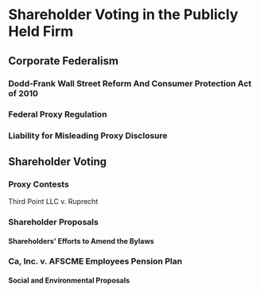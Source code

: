 # Shareholder Voting in the Publicly Held Firm

## Corporate Federalism

### Dodd-Frank Wall Street Reform And Consumer Protection Act of 2010

### Federal Proxy Regulation

### Liability for Misleading Proxy Disclosure

## Shareholder Voting



### Proxy Contests

Third Point LLC v. Ruprecht



### Shareholder Proposals

####

#### Shareholders' Efforts to Amend the Bylaws

###

### Ca, Inc. v. AFSCME Employees Pension Plan

####

#### Social and Environmental Proposals
